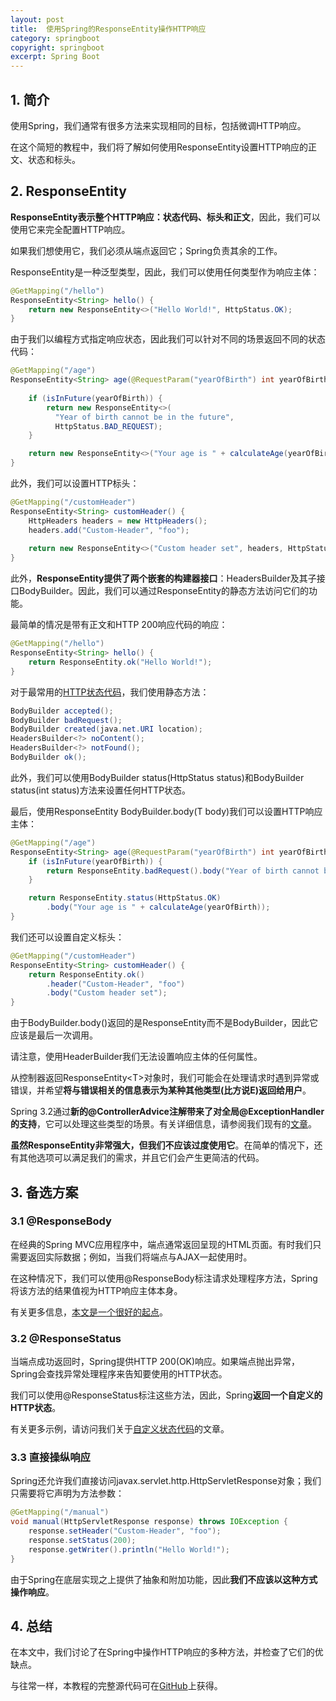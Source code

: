 ```yaml
---
layout: post
title:  使用Spring的ResponseEntity操作HTTP响应
category: springboot
copyright: springboot
excerpt: Spring Boot
---
```


## 1. 简介

使用Spring，我们通常有很多方法来实现相同的目标，包括微调HTTP响应。

在这个简短的教程中，我们将了解如何使用ResponseEntity设置HTTP响应的正文、状态和标头。

## 2. ResponseEntity

**ResponseEntity表示整个HTTP响应：状态代码、标头和正文**，因此，我们可以使用它来完全配置HTTP响应。

如果我们想使用它，我们必须从端点返回它；Spring负责其余的工作。

ResponseEntity是一种泛型类型，因此，我们可以使用任何类型作为响应主体：

```java
@GetMapping("/hello")
ResponseEntity<String> hello() {
    return new ResponseEntity<>("Hello World!", HttpStatus.OK);
}
```

由于我们以编程方式指定响应状态，因此我们可以针对不同的场景返回不同的状态代码：

```java
@GetMapping("/age")
ResponseEntity<String> age(@RequestParam("yearOfBirth") int yearOfBirth) {
 
    if (isInFuture(yearOfBirth)) {
        return new ResponseEntity<>(
          "Year of birth cannot be in the future", 
          HttpStatus.BAD_REQUEST);
    }

    return new ResponseEntity<>("Your age is " + calculateAge(yearOfBirth), HttpStatus.OK);
}
```

此外，我们可以设置HTTP标头：

```java
@GetMapping("/customHeader")
ResponseEntity<String> customHeader() {
    HttpHeaders headers = new HttpHeaders();
    headers.add("Custom-Header", "foo");
        
    return new ResponseEntity<>("Custom header set", headers, HttpStatus.OK);
}
```

此外，**ResponseEntity提供了两个嵌套的构建器接口**：HeadersBuilder及其子接口BodyBuilder。因此，我们可以通过ResponseEntity的静态方法访问它们的功能。

最简单的情况是带有正文和HTTP 200响应代码的响应：

```java
@GetMapping("/hello")
ResponseEntity<String> hello() {
    return ResponseEntity.ok("Hello World!");
}
```

对于最常用的[HTTP状态代码](https://www.baeldung.com/cs/http-status-codes)，我们使用静态方法：

```java
BodyBuilder accepted();
BodyBuilder badRequest();
BodyBuilder created(java.net.URI location);
HeadersBuilder<?> noContent();
HeadersBuilder<?> notFound();
BodyBuilder ok();
```

此外，我们可以使用BodyBuilder status(HttpStatus status)和BodyBuilder status(int status)方法来设置任何HTTP状态。

最后，使用ResponseEntity<T> BodyBuilder.body(T body)我们可以设置HTTP响应主体：

```java
@GetMapping("/age")
ResponseEntity<String> age(@RequestParam("yearOfBirth") int yearOfBirth) {
    if (isInFuture(yearOfBirth)) {
        return ResponseEntity.badRequest().body("Year of birth cannot be in the future");
    }

    return ResponseEntity.status(HttpStatus.OK)
        .body("Your age is " + calculateAge(yearOfBirth));
}
```

我们还可以设置自定义标头：

```java
@GetMapping("/customHeader")
ResponseEntity<String> customHeader() {
    return ResponseEntity.ok()
        .header("Custom-Header", "foo")
        .body("Custom header set");
}
```

由于BodyBuilder.body()返回的是ResponseEntity而不是BodyBuilder，因此它应该是最后一次调用。

请注意，使用HeaderBuilder我们无法设置响应主体的任何属性。

从控制器返回ResponseEntity<T\>对象时，我们可能会在处理请求时遇到异常或错误，并希望**将与错误相关的信息表示为某种其他类型(比方说E)返回给用户**。

Spring 3.2通过**新的@ControllerAdvice注解带来了对全局@ExceptionHandler的支持**，它可以处理这些类型的场景。有关详细信息，请参阅我们现有的[文章](https://www.baeldung.com/exception-handling-for-rest-with-spring)。

**虽然ResponseEntity非常强大，但我们不应该过度使用它**。在简单的情况下，还有其他选项可以满足我们的需求，并且它们会产生更简洁的代码。

## 3. 备选方案

### 3.1 @ResponseBody

在经典的Spring MVC应用程序中，端点通常返回呈现的HTML页面。有时我们只需要返回实际数据；例如，当我们将端点与AJAX一起使用时。

在这种情况下，我们可以使用@ResponseBody标注请求处理程序方法，Spring将该方法的结果值视为HTTP响应主体本身。

有关更多信息，[本文是一个很好的起点](https://www.baeldung.com/spring-request-response-body)。

### 3.2 @ResponseStatus

当端点成功返回时，Spring提供HTTP 200(OK)响应。如果端点抛出异常，Spring会查找异常处理程序来告知要使用的HTTP状态。

我们可以使用@ResponseStatus标注这些方法，因此，Spring**返回一个自定义的HTTP状态**。

有关更多示例，请访问我们关于[自定义状态代码](https://www.baeldung.com/spring-response-status)的文章。

### 3.3 直接操纵响应

Spring还允许我们直接访问javax.servlet.http.HttpServletResponse对象；我们只需要将它声明为方法参数：

```java
@GetMapping("/manual")
void manual(HttpServletResponse response) throws IOException {
    response.setHeader("Custom-Header", "foo");
    response.setStatus(200);
    response.getWriter().println("Hello World!");
}
```

由于Spring在底层实现之上提供了抽象和附加功能，因此**我们不应该以这种方式操作响应**。

## 4. 总结

在本文中，我们讨论了在Spring中操作HTTP响应的多种方法，并检查了它们的优缺点。

与往常一样，本教程的完整源代码可在[GitHub](https://github.com/tuyucheng7/taketoday-tutorial4j/tree/master/spring-boot-modules/spring-boot-mvc-1)上获得。